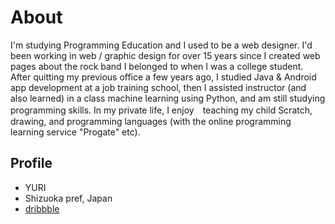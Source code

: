 # About

I'm studying Programming Education and I used to be a web designer.
I'd been working in web / graphic design for over 15 years since I created web pages about the rock band I belonged to when I was a college student.
After quitting my previous office a few years ago, I studied Java & Android app development at a job training school,  then I assisted instructor (and also learned) in a class machine learning using Python, and am still studying programming skills.
In my private life, I enjoy　teaching my child Scratch, drawing, and programming languages (with the online programming learning service "Progate" etc).


## Profile
- YURI
- Shizuoka pref, Japan
- [dribbble](https://dribbble.com/yuriwolf)
